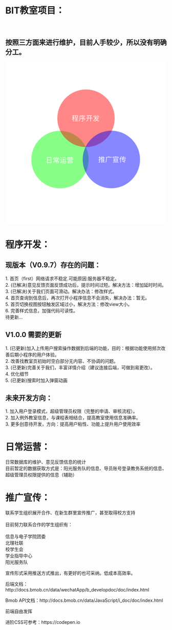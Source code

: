 <html>
<body>
<h1>BIT教室项目：</h1>
<br/>
<h2>按照三方面来进行维护，目前人手较少，所以没有明确分工。</h2>
<img src="https://github.com/chentairan/Wechat/blob/master/image/组织结构.png">
</p>

<h1><b>程序开发：</b></h1>

<h2>现版本（V0.9.7）存在的问题：</h2>
<p>
1. 首页（first）网络请求不稳定.可能原因:服务器不稳定。<br/>
2. (已解决)意见反馈页面反馈成功后，提示时间过短。解决方法：增加延时时间。<br/>
3. (已解决)关于我们页面可滑动。解决办法：修改样式。<br/>
4. 首页查询到信息后，再次打开小程序信息不会消失，解决办法：暂无。<br/>
5. 首页切换视图按钮触发区域过小，解决方法：修改view大小。<br/>
6. 完善样式信息，加强代码可读性。<br/>
待更新...
</p>
<h2>V1.0.0 需要的更新</h2>
<p>
1. (已更新)加入上传用户搜索操作数据到后端的功能，目的：根据功能使用频次改善后期小程序的用户体验。<br/>
2. 改善找教室页初始时空白部分无内容、不协调的问题。<br/>
3. (已更新)完善关于我们，丰富详情介绍（建议连接后端，可做到易更改）。<br/>
4. 优化细节<br/>
5. (已更新)搜索时加入弹窗动画<br/>
</p>
<h2>未来开发方向：</h2>
<p>
1. 加入用户登录模式，超级管理员权限（完整的申请、审核流程）。<br/>
2. 加入例外教室信息，与课程表相结合，提高教室使用信息准确率。<br/>
3. 更多创意待开发，方向：提高用户粘性、功能上提升用户使用效率<br/>
</p>

<h1><b>日常运营：</b></h1>

<p>
日常数据库的维护、意见反馈信息的统计<br/>
目前暂定的数据获取方式是：阳光服务队的信息、导员账号登录教务系统的信息、超级管理员权限提供的信息（辅助）
</p>

<h1><b>推广宣传：</b></h1>

<p>
联系学生组织展开合作、在新生群里宣传推广，甚至取得校方支持<br/><br/>
目前努力联系合作的学生组织有：<br/><br/>
信息与电子学院团委<br/>
北理社联<br/>
校学生会<br/>
学业指导中心<br/>
阳光服务队<br/>
</p>
<p>宣传形式采用推送方式推出，有更好的也可采纳。低成本高效率。</p>





<p>后端文档：http://docs.bmob.cn/data/wechatApp/b_developdoc/doc/index.html</p>
<p>Bmob API文档：http://docs.bmob.cn/data/JavaScript/i_doc/doc/index.html</p>
<p>前端自由发挥</p>
<p>进阶CSS可参考：https://codepen.io</p>
</body>
</html>
